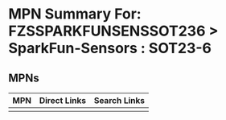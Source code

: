 



# MPN Summary For: FZSSPARKFUNSENSSOT236 > SparkFun-Sensors : SOT23-6

## MPNs
  

|MPN|Direct Links|Search Links|
| :--- | :--- | :--- |
||||

